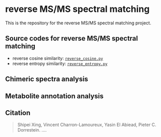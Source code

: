 # reverse MS/MS spectral matching

This is the repository for the reverse MS/MS spectral matching project.

## Source codes for reverse MS/MS spectral matching
- reverse cosine similarity: [`reverse_cosine.py`](https://github.com/Philipbear/reverse_MSMS_matching/blob/main/reverse_search/reverse_cos.py)
- reverse entropy similarity: [`reverse_entropy.py`](https://github.com/Philipbear/reverse_MSMS_matching/blob/main/reverse_search/reverse_entropy.py)

## Chimeric spectra analysis

## Metabolite annotation analysis


## Citation

> Shipei Xing, Vincent Charron-Lamoureux, Yasin El Abiead, Pieter C. Dorrestein. ....